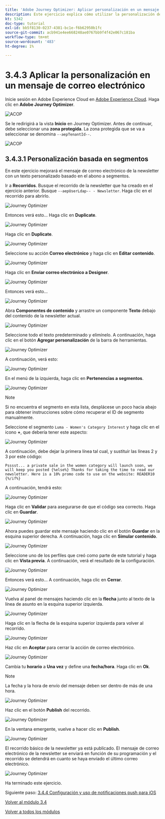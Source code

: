 ```yaml
---
title: 'Adobe Journey Optimizer: Aplicar personalización en un mensaje de correo electrónico'
description: Este ejercicio explica cómo utilizar la personalización de segmentos dentro de un contenido de correo electrónico
kt: 5342
doc-type: tutorial
exl-id: bb5f8130-0237-4381-bc1e-f6b62950b1fc
source-git-commit: acb941e4ee668248ae0767bb9f4f42e067c181ba
workflow-type: tm+mt
source-wordcount: '483'
ht-degree: 1%

---
```


# 3.4.3 Aplicar la personalización en un mensaje de correo electrónico

Inicie sesión en Adobe Experience Cloud en [Adobe Experience Cloud](https://experience.adobe.com). Haga clic en **Adobe Journey Optimizer**.

![ACOP](./../../../modules/ajo-b2c/module3.2/images/acophome.png)

Se le redirigirá a la vista **Inicio** en Journey Optimizer. Antes de continuar, debe seleccionar una **zona protegida**. La zona protegida que se va a seleccionar se denomina ``--aepTenantId--``.

![ACOP](./../../../modules/ajo-b2c/module3.2/images/acoptriglp.png)

## 3.4.3.1 Personalización basada en segmentos

En este ejercicio mejorará el mensaje de correo electrónico de la newsletter con un texto personalizado basado en el abono a segmentos.

Ir a **Recorridos**. Busque el recorrido de la newsletter que ha creado en el ejercicio anterior. Busque `--aepUserLdap-- - Newsletter`. Haga clic en el recorrido para abrirlo.

![Journey Optimizer](./images/sbp1.png)

Entonces verá esto... Haga clic en **Duplicate**.

![Journey Optimizer](./images/sbp2.png)

Haga clic en **Duplicate**.

![Journey Optimizer](./images/sbp3.png)

Seleccione su acción **Correo electrónico** y haga clic en **Editar contenido**.

![Journey Optimizer](./images/sbp3a.png)

Haga clic en **Enviar correo electrónico a Designer**.

![Journey Optimizer](./images/sbp4.png)

Entonces verá esto...

![Journey Optimizer](./images/sbp5.png)

Abra **Componentes de contenido** y arrastre un componente **Texto** debajo del contenido de la newsletter actual.

![Journey Optimizer](./images/sbp6.png)

Seleccione todo el texto predeterminado y elimínelo. A continuación, haga clic en el botón **Agregar personalización** de la barra de herramientas.

![Journey Optimizer](./images/sbp7.png)

A continuación, verá esto:

![Journey Optimizer](./images/seg1.png)

En el menú de la izquierda, haga clic en **Pertenencias a segmentos**.

![Journey Optimizer](./images/seg2.png)

>[!NOTE]
>
>Si no encuentra el segmento en esta lista, desplácese un poco hacia abajo para obtener instrucciones sobre cómo recuperar el ID de segmento manualmente.

Seleccione el segmento `Luma - Women's Category Interest` y haga clic en el icono **+**, que debería tener este aspecto:

![Journey Optimizer](./images/seg3.png)

A continuación, debe dejar la primera línea tal cual, y sustituir las líneas 2 y 3 por este código:

``
    Psssst... a private sale in the women category will launch soon, we will keep you posted
{%else%}
    Thanks for taking the time to read our newsletter. Here is a 10% promo code to use on the website: READER10
{%/if%}
``

A continuación, tendrá esto:

![Journey Optimizer](./images/seg4.png)

Haga clic en **Validar** para asegurarse de que el código sea correcto. Haga clic en **Guardar**.

![Journey Optimizer](./images/sbp8.png)

Ahora puedes guardar este mensaje haciendo clic en el botón **Guardar** en la esquina superior derecha. A continuación, haga clic en **Simular contenido**.

![Journey Optimizer](./images/sbp9.png)

Seleccione uno de los perfiles que creó como parte de este tutorial y haga clic en **Vista previa**. A continuación, verá el resultado de la configuración.

![Journey Optimizer](./images/sbp10.png)

Entonces verá esto... A continuación, haga clic en **Cerrar**.

![Journey Optimizer](./images/sbp10fff.png)

Vuelva al panel de mensajes haciendo clic en la **flecha** junto al texto de la línea de asunto en la esquina superior izquierda.

![Journey Optimizer](./images/sbp11.png)

Haga clic en la flecha de la esquina superior izquierda para volver al recorrido.

![Journey Optimizer](./images/oc79afff.png)

Haz clic en **Aceptar** para cerrar la acción de correo electrónico.

![Journey Optimizer](./images/oc79bfff.png)

Cambia tu **horario** a **Una vez** y define una **fecha/hora**. Haga clic en **Ok**.

>[!NOTE]
>
>La fecha y la hora de envío del mensaje deben ser dentro de más de una hora.

![Journey Optimizer](./images/sbp18.png)

Haz clic en el botón **Publish** del recorrido.

![Journey Optimizer](./images/sbp19.png)

En la ventana emergente, vuelve a hacer clic en **Publish**.

![Journey Optimizer](./images/sbp20.png)

El recorrido básico de la newsletter ya está publicado. El mensaje de correo electrónico de la newsletter se enviará en función de su programación y el recorrido se detendrá en cuanto se haya enviado el último correo electrónico.

![Journey Optimizer](./images/sbp20fff.png)

Ha terminado este ejercicio.

Siguiente paso: [3.4.4 Configuración y uso de notificaciones push para iOS](./ex4.md)

[Volver al módulo 3.4](./journeyoptimizer.md)

[Volver a todos los módulos](../../../overview.md)
